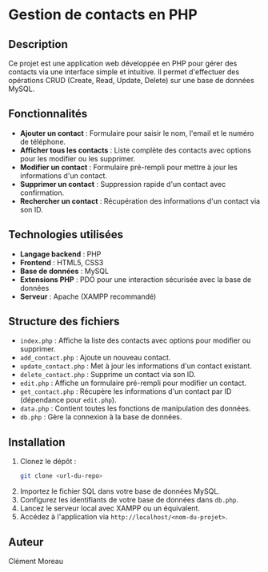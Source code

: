 # Gestion de contacts en PHP

## Description
Ce projet est une application web développée en PHP pour gérer des contacts via une interface simple et intuitive. Il permet d'effectuer des opérations CRUD (Create, Read, Update, Delete) sur une base de données MySQL.

## Fonctionnalités
- **Ajouter un contact** : Formulaire pour saisir le nom, l'email et le numéro de téléphone.
- **Afficher tous les contacts** : Liste complète des contacts avec options pour les modifier ou les supprimer.
- **Modifier un contact** : Formulaire pré-rempli pour mettre à jour les informations d'un contact.
- **Supprimer un contact** : Suppression rapide d'un contact avec confirmation.
- **Rechercher un contact** : Récupération des informations d'un contact via son ID.

## Technologies utilisées
- **Langage backend** : PHP
- **Frontend** : HTML5, CSS3
- **Base de données** : MySQL
- **Extensions PHP** : PDO pour une interaction sécurisée avec la base de données
- **Serveur** : Apache (XAMPP recommandé)

## Structure des fichiers
- `index.php` : Affiche la liste des contacts avec options pour modifier ou supprimer.
- `add_contact.php` : Ajoute un nouveau contact.
- `update_contact.php` : Met à jour les informations d'un contact existant.
- `delete_contact.php` : Supprime un contact via son ID.
- `edit.php` : Affiche un formulaire pré-rempli pour modifier un contact.
- `get_contact.php` : Récupère les informations d'un contact par ID (dépendance pour `edit.php`).
- `data.php` : Contient toutes les fonctions de manipulation des données.
- `db.php` : Gère la connexion à la base de données.

## Installation
1. Clonez le dépôt :
   ```bash
   git clone <url-du-repo>
   ```
2. Importez le fichier SQL dans votre base de données MySQL.
3. Configurez les identifiants de votre base de données dans `db.php`.
4. Lancez le serveur local avec XAMPP ou un équivalent.
5. Accédez à l'application via `http://localhost/<nom-du-projet>`.

## Auteur
Clément Moreau

